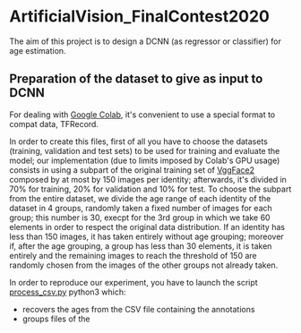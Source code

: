 # ArtificialVision_FinalContest2020
The aim of this project is to design a DCNN (as regressor or classifier) for age estimation.

## Preparation of the dataset to give as input to DCNN
For dealing with [Google Colab](https://colab.research.google.com/), it's convenient to use a special format to compat data, TFRecord. 

In order to create this files, first of all you have to choose the datasets (training, validation and test sets) to be used for training and evaluate the model; our implementation (due to limits imposed by Colab's GPU usage) consists in using a subpart of the original training set of [VggFace2](https://github.com/ox-vgg/vgg_face2) composed by at most by 150 images per identity; afterwards, it's divided in 70% for training, 20% for validation and 10% for test. To choose the subpart from the entire dataset, we divide the age range of each identity of the dataset in 4 groups, randomly taken a fixed number of images for each group; this number is 30, execpt for the 3rd group in which we take 60 elements in order to respect the original data distribution. If an identity has less than 150 images, it has taken entirely without age grouping; moreover if, after the age grouping, a group has less than 30 elements, it is taken entirely and the remaining images to reach the threshold of 150 are randomly chosen from the images of the other groups not already taken.

In order to reproduce our experiment, you have to launch the script [process_csv.py](csv_preprocessing/process_csv.py) 
<addr>python3
which:
* recovers the ages from the CSV file containing the annotations
* groups files of the 
